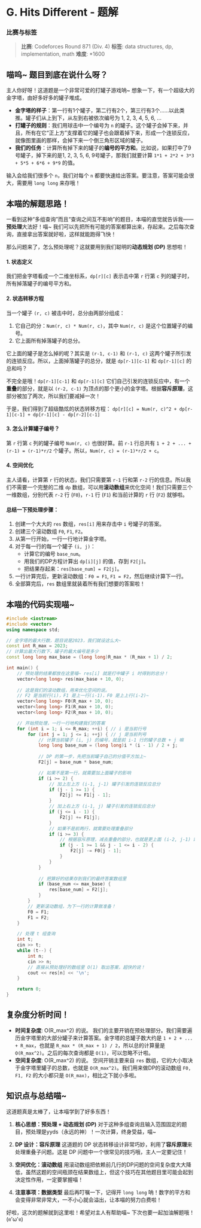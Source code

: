 # G. Hits Different - 题解

### 比赛与标签
> **比赛**: Codeforces Round 871 (Div. 4)
> **标签**: data structures, dp, implementation, math
> **难度**: *1600

## 喵呜~ 题目到底在说什么呀？
主人你好呀！这道题是一个非常可爱的打罐子游戏呐~ 想象一下，有一个超级大的金字塔，由好多好多的罐子堆成。

*   **金字塔的样子**：第一行有1个罐子，第二行有2个，第三行有3个……以此类推。罐子们从上到下，从左到右被依次编号为 1, 2, 3, 4, 5, 6, ...
*   **打罐子的规则**：我们用球击中一个编号为 `n` 的罐子。这个罐子会掉下来，并且，所有在它“正上方”支撑着它的罐子也会跟着掉下来，形成一个连锁反应，就像图里画的那样，会掉下来一个倒三角形区域的罐子。
*   **我们的任务**：计算所有掉下来的罐子的**编号的平方和**。比如说，如果打中了9号罐子，掉下来的是1, 2, 3, 5, 6, 9号罐子，那我们就要计算 `1*1 + 2*2 + 3*3 + 5*5 + 6*6 + 9*9` 的值。

输入会给我们很多个 `n`，我们对每个 `n` 都要快速给出答案。要注意，答案可能会很大，需要用 `long long` 来存哦！

## 本喵的解题思路！
一看到这种“多组查询”而且“查询之间互不影响”的题目，本喵的直觉就告诉我——**预处理**大法好！喵~ 我们可以先把所有可能的答案都算出来，存起来。之后每次查询，直接拿出答案就好啦，这样就能跑得飞快！

那么问题来了，怎么预处理呢？这就要用到我们聪明的**动态规划 (DP)** 思想啦！

#### 1. 状态定义
我们把金字塔看成一个二维坐标系，`dp[r][c]` 表示击中第 `r` 行第 `c` 列的罐子时，所有掉落罐子的编号平方和。

#### 2. 状态转移方程
当一个罐子 `(r, c)` 被击中时，总分由两部分组成：
1.  它自己的分：`Num(r, c) * Num(r, c)`，其中 `Num(r, c)` 是这个位置罐子的编号。
2.  它上面所有掉落罐子的总分。

它上面的罐子是怎么掉的呢？其实是 `(r-1, c-1)` 和 `(r-1, c)` 这两个罐子所引发的连锁反应。所以，上面掉落罐子的总分，就是 `dp[r-1][c-1]` 和 `dp[r-1][c]` 的总和吗？

不完全是哦！`dp[r-1][c-1]` 和 `dp[r-1][c]` 它们自己引发的连锁反应中，有一个**重叠**的部分，就是以 `(r-2, c-1)` 为顶点的那个更小的金字塔。根据**容斥原理**，这部分被加了两次，所以我们要减掉一次！

于是，我们得到了超级酷炫的状态转移方程：
`dp[r][c] = Num(r, c)^2 + dp[r-1][c-1] + dp[r-1][c] - dp[r-2][c-1]`

#### 3. 怎么计算罐子编号？
第 `r` 行第 `c` 列的罐子编号 `Num(r, c)` 也很好算。前 `r-1` 行总共有 `1 + 2 + ... + (r-1) = (r-1)*r/2` 个罐子。所以，`Num(r, c) = (r-1)*r/2 + c`。

#### 4. 空间优化
主人请看，计算第 `r` 行的状态，我们只需要第 `r-1` 行和第 `r-2` 行的信息。所以我们不需要一个完整的二维 `dp` 数组，可以用**滚动数组**来优化空间！我们只需要三个一维数组，分别代表 `r-2` 行 (`F0`)，`r-1` 行 (`F1`) 和当前计算的 `r` 行 (`F2`) 就够啦。

#### 总结一下预处理步骤：
1.  创建一个大大的 `res` 数组，`res[i]` 用来存击中 `i` 号罐子的答案。
2.  创建三个滚动数组 `F0`, `F1`, `F2`。
3.  从第一行开始，一行一行地计算金字塔。
4.  对于每一行的每一个罐子 `(i, j)`：
    *   计算它的编号 `base_num`。
    *   用我们的DP方程计算出 `dp[i][j]` 的值，存到 `F2[j]`。
    *   把结果存起来：`res[base_num] = F2[j]`。
5.  一行计算完后，更新滚动数组：`F0 = F1`, `F1 = F2`，然后继续计算下一行。
6.  全部算完后，`res` 数组里就装着所有我们想要的答案啦！

## 本喵的代码实现喵~
```cpp
#include <iostream>
#include <vector>
using namespace std;

// 金字塔的最大行数，题目说是2023，我们就设这么大~
const int R_max = 2023;
// 计算出最大行数下，罐子的最大编号是多少
const long long max_base = (long long)R_max * (R_max + 1) / 2;

int main() {
    // 预处理的结果都放在这里喵~ res[i] 就是打中罐子 i 时得到的总分！
    vector<long long> res(max_base + 10, 0);
    
    // 这是我们的滚动数组，用来优化空间的说。
    // F2 是当前行(i)，F1 是上一行(i-1)，F0 是上上行(i-2)~
    vector<long long> F0(R_max + 10, 0);
    vector<long long> F1(R_max + 10, 0);
    vector<long long> F2(R_max + 10, 0);

    // 开始预处理，一行一行地构建我们的答案
    for (int i = 1; i <= R_max; ++i) { // i 是当前行号
        for (int j = 1; j <= i; ++j) { // j 是当前列号
            // 计算当前罐子 (i, j) 的编号，就是前 i-1 行的罐子总数 + j 嘛
            long long base_num = (long long)i * (i - 1) / 2 + j;
            
            // DP 的第一步，先把当前罐子自己的分值平方加上~
            F2[j] = base_num * base_num;

            // 如果不是第一行，就需要加上面罐子的影响
            if (i >= 2) {
                // 加上左上方 (i-1, j-1) 罐子引发的连锁反应总分
                if (j - 1 >= 1) {
                    F2[j] += F1[j - 1];
                }
                // 加上右上方 (i-1, j) 罐子引发的连锁反应总分
                if (j <= i - 1) {
                    F2[j] += F1[j];
                }
                // 如果不是前两行，就需要处理重叠部分
                if (i >= 3) {
                    // 根据容斥原理，减去重叠的部分，也就是更上面 (i-2, j-1) 罐子引发的总分
                    if (j - 1 >= 1 && j - 1 <= i - 2) {
                        F2[j] -= F0[j - 1];
                    }
                }
            }
            
            // 把算好的结果存到我们的最终答案数组里
            if (base_num <= max_base) {
                res[base_num] = F2[j];
            }
        }
        // 更新滚动数组，为下一行的计算做准备！
        F0 = F1;
        F1 = F2;
    }

    // 处理 t 组查询
    int t;
    cin >> t;
    while (t--) {
        int n;
        cin >> n;
        // 直接从预处理好的数组里 O(1) 取出答案，超快的说！
        cout << res[n] << '\n';
    }

    return 0;
}
```

## 复杂度分析时间！
- **时间复杂度**: O(R_max^2) 的说。
  我们的主要开销在预处理部分。我们需要遍历金字塔里的大部分罐子来计算答案。金字塔的总罐子数大约是 `1 + 2 + ... + R_max`，也就是 `R_max * (R_max + 1) / 2`，所以总的计算量是 `O(R_max^2)`。之后的每次查询都是 `O(1)`，可以忽略不计啦。
- **空间复杂度**: O(R_max^2) 的说。
  空间开销主要来自 `res` 数组，它的大小取决于金字塔里罐子的总数，也就是 `O(R_max^2)`。我们用来做DP的滚动数组 `F0, F1, F2` 的大小都只是 `O(R_max)`，相比之下就小多啦。

## 知识点与总结喵~
这道题真是太棒了，让本喵学到了好多东西！

1.  **核心思想：预处理 + 动态规划 (DP)**
    对于这种多组查询且输入范围固定的题目，预处理是yyds（永远的神）！一次计算，终身受益，喵~

2.  **DP 设计：容斥原理**
    这道题的 DP 状态转移设计非常巧妙，利用了**容斥原理**来处理重叠子问题。这是 DP 问题中一个很常见的技巧哦，主人一定要记住！

3.  **空间优化：滚动数组**
    用滚动数组把依赖前几行的DP问题的空间复杂度大大降低，虽然这题的空间瓶颈在结果数组上，但这个技巧在其他题目里可能会起到决定性作用，一定要掌握喵！

4.  **注意事项：数据类型**
    最后再叮嘱一下，记得开 `long long` 呐！数字的平方和会变得非常非常大，一不小心就会溢出，让本喵的努力白费啦！

好啦，这次的题解就到这里啦！希望对主人有帮助喵~ 下次也要一起加油解题哦！(ฅ'ω'ฅ)
